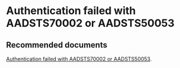   <properties
	pageTitle="error - aadsts50053"
	description="error - aadsts50053"
	service="microsoft.PowerBIDedicated"
	resource="capacities"
	authors="pjfreitas"
	ms.author="pfreitas"	
	displayOrder="650"
	selfHelpType="generic"
	supportTopicIds="32628092"
	productPesIds="16334"
	cloudEnvironments="public, MoonCake, fairfax" 
	articleId="75879465-fcd6-22ad-94c0-beda38e5ca45"
/>

# Authentication failed with AADSTS70002 or AADSTS50053

## **Recommended documents**

[Authentication failed with AADSTS70002 or AADSTS50053](https://docs.microsoft.com/power-bi/developer/embedded-troubleshoot#authentication).<br>